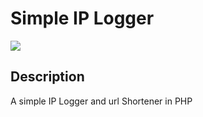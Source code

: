 # Simple IP Logger
![](https://github.com/ClementMichaux/simple-iplogger-and-url-shortener/blob/main/preview.gif)

## Description
A simple IP Logger and url Shortener in PHP
